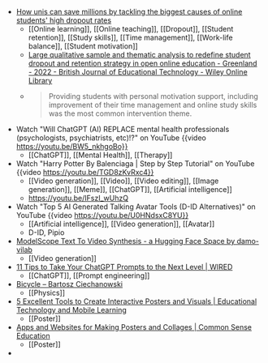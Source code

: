 - [How unis can save millions by tackling the biggest causes of online students' high dropout rates](https://theconversation-com.cdn.ampproject.org/c/s/theconversation.com/amp/how-unis-can-save-millions-by-tackling-the-biggest-causes-of-online-students-high-dropout-rates-173139)
	- [[Online learning]], [[Online teaching]], [[Dropout]], [[Student retention]], [[Study skills]], [[Time management]], [[Work-life balance]], [[Student motivation]]
	- [Large qualitative sample and thematic analysis to redefine student dropout and retention strategy in open online education - Greenland - 2022 - British Journal of Educational Technology - Wiley Online Library](https://bera-journals.onlinelibrary.wiley.com/doi/full/10.1111/bjet.13173)
	- >Providing students with personal motivation support, including improvement of their time management and online study skills was the most common intervention theme.
- Watch "Will ChatGPT (AI) REPLACE mental health professionals (psychologists, psychiatrists, etc)!?" on YouTube {{video https://youtu.be/BW5_nkhgoBo}}
	- [[ChatGPT]], [[Mental Health]], [[Therapy]]
- Watch "Harry Potter By Balenciaga | Step by Step Tutorial" on YouTube {{video https://youtu.be/TGD8zKvRxc4}}
	- [[Video generation]], [[Video]], [[Video editing]], [[Image generation]], [[Meme]], [[ChatGPT]], [[Artificial intelligence]]
	- https://youtu.be/IFszI_wUhzQ
- Watch "Top 5 AI Generated Talking Avatar Tools (D-ID Alternatives)" on YouTube {{video https://youtu.be/U0HNdsxC8YU}}
	- [[Artificial intelligence]], [[Video generation]], [[Avatar]]
	- D-ID, Pipio
- [ModelScope Text To Video Synthesis - a Hugging Face Space by damo-vilab](https://huggingface.co/spaces/damo-vilab/modelscope-text-to-video-synthesis)
	- [[Video generation]]
- [11 Tips to Take Your ChatGPT Prompts to the Next Level | WIRED](https://www.wired.com/story/11-tips-better-chatgpt-prompts/?utm_brand=wired&utm_social-type=owned&mbid=social_twitter)
	- [[ChatGPT]], [[Prompt engineering]]
- [Bicycle – Bartosz Ciechanowski](https://ciechanow.ski/bicycle/)
	- [[Physics]]
- [5 Excellent Tools to Create Interactive Posters and Visuals | Educational Technology and Mobile Learning](https://www.educatorstechnology.com/2014/02/3-excellent-tools-to-create-interactive.html)
	- [[Poster]]
- [Apps and Websites for Making Posters and Collages | Common Sense Education](https://www.commonsense.org/education/lists/apps-and-websites-for-making-posters-and-collages)
	- [[Poster]]
-